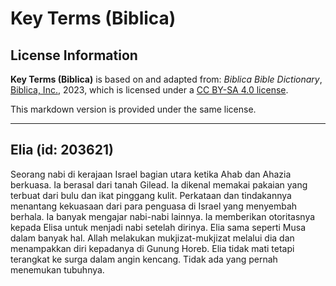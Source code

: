 # Key Terms (Biblica)

## License Information

**Key Terms (Biblica)** is based on and adapted from: _Biblica Bible Dictionary_, [Biblica, Inc.](https://www.biblica.com/), 2023, which is licensed under a [CC BY-SA 4.0 license](https://creativecommons.org/licenses/by-sa/4.0/legalcode.en).

This markdown version is provided under the same license.



--------------------------------

## Elia (id: 203621)

Seorang nabi di kerajaan Israel bagian utara ketika Ahab dan Ahazia berkuasa. Ia berasal dari tanah Gilead. Ia dikenal memakai pakaian yang terbuat dari bulu dan ikat pinggang kulit. Perkataan dan tindakannya menantang kekuasaan dari para penguasa di Israel yang menyembah berhala. Ia banyak mengajar nabi\-nabi lainnya. Ia memberikan otoritasnya kepada Elisa untuk menjadi nabi setelah dirinya. Elia sama seperti Musa dalam banyak hal. Allah melakukan mukjizat\-mukjizat melalui dia dan menampakkan diri kepadanya di Gunung Horeb. Elia tidak mati tetapi terangkat ke surga dalam angin kencang. Tidak ada yang pernah menemukan tubuhnya.


